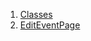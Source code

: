 1.  [Classes](views_after_auth_screens_events_edit_event_page/#classes)
2.  [EditEventPage](views_after_auth_screens_events_edit_event_page/EditEventPage-class.html)
